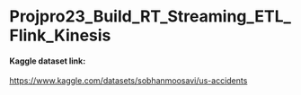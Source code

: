 # Projpro23_Build_RT_Streaming_ETL_Flink_Kinesis





#### Kaggle dataset link:

https://www.kaggle.com/datasets/sobhanmoosavi/us-accidents
